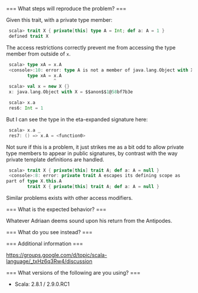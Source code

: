 === What steps will reproduce the problem? ===

Given this trait, with a private type member:

```scala
 scala> trait X { private[this] type A = Int; def a: A = 1 }
 defined trait X
```

The access restrictions correctly prevent me from accessing the type
member from outside of `x`.

```scala
 scala> type xA = x.A
 <console>:10: error: type A is not a member of java.lang.Object with X
        type xA = x.A
                  ^
 scala> val x = new X {}
 x: java.lang.Object with X = $$anon$$1@58bf7b3e

 scala> x.a
 res6: Int = 1
```

But I can see the type in the eta-expanded signature here:

```scala
 scala> x.a _
 res7: () => x.A = <function0>
```

Not sure if this is a problem, it just strikes me as a bit odd to
allow private type members to appear in public signatures, by contrast
with the way private template definitions are handled.

```scala
 scala> trait X { private[this] trait A; def a: A = null }
 <console>:8: error: private trait A escapes its defining scope as
part of type X.this.A
        trait X { private[this] trait A; def a: A = null }
```

Similar problems exists with other access modifiers.

=== What is the expected behavior? ===

Whatever Adriaan deems sound upon his return from the Antipodes.

=== What do you see instead? ===

=== Additional information ===

https://groups.google.com/d/topic/scala-language/_txHz6q3Rw4/discussion

=== What versions of the following are you using? ===
  - Scala: 2.8.1 / 2.9.0.RC1
